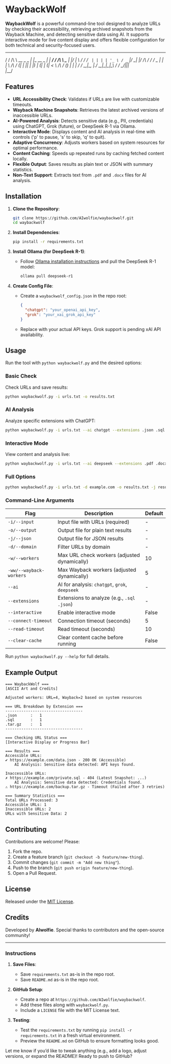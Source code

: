 # WaybackWolf

**WaybackWolf** is a powerful command-line tool designed to analyze URLs by checking their accessibility, retrieving archived snapshots from the Wayback Machine, and detecting sensitive data using AI. It supports interactive mode for live content display and offers flexible configuration for both technical and security-focused users.


 __    __            _                _     __    __      _  __ 
/ / /\ \ \__ _ _   _| |__   __ _  ___| | __/ / /\ \ \___ | |/ _|
\ \/  \/ / _` | | | | '_ \ / _` |/ __| |/ /\ \/  \/ / _ \| | |_ 
 \  /\  / (_| | |_| | |_) | (_| | (__|   <  \  /\  / (_) | |  _|
  \/  \/ \__,_|\__, |_.__/ \__,_|\___|_|\_\  \/  \/ \___/|_|_|  
               |___/                                            


## Features

- **URL Accessibility Check**: Validates if URLs are live with customizable timeouts.
- **Wayback Machine Snapshots**: Retrieves the latest archived versions of inaccessible URLs.
- **AI-Powered Analysis**: Detects sensitive data (e.g., PII, credentials) using ChatGPT, Grok (future), or DeepSeek R-1 via Ollama.
- **Interactive Mode**: Displays content and AI analysis in real-time with controls ('p' to pause, 's' to skip, 'q' to quit).
- **Adaptive Concurrency**: Adjusts workers based on system resources for optimal performance.
- **Content Caching**: Speeds up repeated runs by caching fetched content locally.
- **Flexible Output**: Saves results as plain text or JSON with summary statistics.
- **Non-Text Support**: Extracts text from `.pdf` and `.docx` files for AI analysis.

## Installation

1. **Clone the Repository**:
   ```bash
   git clone https://github.com/AIwolfie/waybackwolf.git
   cd waybackwolf

2. **Install Dependencies**:
   ```bash
   pip install -r requirements.txt
   ```

3. **Install Ollama (for DeepSeek R-1)**:
   - Follow [Ollama installation instructions](https://ollama.ai/) and pull the DeepSeek R-1 model:
     ```bash
     ollama pull deepseek-r1
     ```

4. **Create Config File**:
   - Create a `waybackwolf_config.json` in the repo root:
     ```json
     {
       "chatgpt": "your_openai_api_key",
       "grok": "your_xai_grok_api_key"
     }
     ```
   - Replace with your actual API keys. Grok support is pending xAI API availability.

## Usage

Run the tool with `python waybackwolf.py` and the desired options:

### Basic Check
Check URLs and save results:
```bash
python waybackwolf.py -i urls.txt -o results.txt
```

### AI Analysis
Analyze specific extensions with ChatGPT:
```bash
python waybackwolf.py -i urls.txt --ai chatgpt --extensions .json .sql -j results.json
```

### Interactive Mode
View content and analysis live:
```bash
python waybackwolf.py -i urls.txt --ai deepseek --extensions .pdf .docx --interactive
```

### Full Options
```bash
python waybackwolf.py -i urls.txt -d example.com -o results.txt -j results.json -w 20 -ww 5 --ai chatgpt --extensions .sql .json --interactive --connect-timeout 10 --read-timeout 15 --clear-cache
```

### Command-Line Arguments
| Flag                   | Description                                      | Default         |
|-----------------------|--------------------------------------------------|-----------------|
| `-i/--input`          | Input file with URLs (required)                  | -               |
| `-o/--output`         | Output file for plain text results               | -               |
| `-j/--json`           | Output file for JSON results                     | -               |
| `-d/--domain`         | Filter URLs by domain                            | -               |
| `-w/--workers`        | Max URL check workers (adjusted dynamically)     | 10              |
| `-ww/--wayback-workers` | Max Wayback workers (adjusted dynamically)     | 5               |
| `--ai`                | AI for analysis: `chatgpt`, `grok`, `deepseek`   | -               |
| `--extensions`        | Extensions to analyze (e.g., `.sql .json`)       | -               |
| `--interactive`       | Enable interactive mode                          | False           |
| `--connect-timeout`   | Connection timeout (seconds)                     | 5               |
| `--read-timeout`      | Read timeout (seconds)                           | 10              |
| `--clear-cache`       | Clear content cache before running               | False           |

Run `python waybackwolf.py --help` for full details.

## Example Output
```
=== WaybackWolf ===
[ASCII Art and Credits]

Adjusted workers: URL=4, Wayback=2 based on system resources

=== URL Breakdown by Extension ===
----------------------------------
.json      :   1
.sql       :   1
.tar.gz    :   1
----------------------------------

=== Checking URL Status ===
[Interactive Display or Progress Bar]

=== Results ===
Accessible URLs:
✔ https://example.com/data.json - 200 OK (Accessible)
    AI Analysis: Sensitive data detected: API keys found.

Inaccessible URLs:
✗ https://example.com/private.sql - 404 (Latest Snapshot: ...)
    AI Analysis: Sensitive data detected: Credentials found.
⚠ https://example.com/backup.tar.gz - Timeout (Failed after 3 retries)

=== Summary Statistics ===
Total URLs Processed: 3
Accessible URLs: 1
Inaccessible URLs: 2
URLs with Sensitive Data: 2
```

## Contributing

Contributions are welcome! Please:
1. Fork the repo.
2. Create a feature branch (`git checkout -b feature/new-thing`).
3. Commit changes (`git commit -m "Add new thing"`).
4. Push to the branch (`git push origin feature/new-thing`).
5. Open a Pull Request.

## License

Released under the [MIT License](LICENSE).

## Credits

Developed by **AIwolfie**. Special thanks to contributors and the open-source community!

---

### **Instructions**
1. **Save Files**:
   - Save `requirements.txt` as-is in the repo root.
   - Save `README.md` as-is in the repo root.

2. **GitHub Setup**:
   - Create a repo at `https://github.com/AIwolfie/waybackwolf`.
   - Add these files along with `waybackwolf.py`.
   - Include a `LICENSE` file with the MIT License text.

3. **Testing**:
   - Test the `requirements.txt` by running `pip install -r requirements.txt` in a fresh virtual environment.
   - Preview the `README.md` on GitHub to ensure formatting looks good.

Let me know if you’d like to tweak anything (e.g., add a logo, adjust versions, or expand the README)! Ready to push to GitHub?
